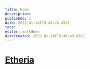 ```yaml
---
title: Home
description: 
published: 1
date: 2022-01-24T15:40:45.493Z
tags: 
editor: markdown
dateCreated: 2022-01-24T15:40:43.899Z
---
```


# [Etheria](/etheria)
